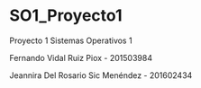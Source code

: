 # SO1_Proyecto1
Proyecto 1 Sistemas Operativos 1 

Fernando Vidal Ruiz Piox - 201503984

Jeannira Del Rosario Sic Menéndez - 201602434
